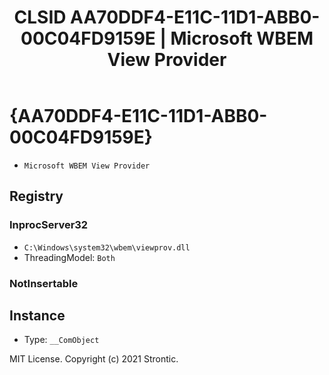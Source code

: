 ﻿---
title: "CLSID AA70DDF4-E11C-11D1-ABB0-00C04FD9159E | Microsoft WBEM View Provider"
excerpt: What is COM-Object CLSID AA70DDF4-E11C-11D1-ABB0-00C04FD9159E?
---

# {AA70DDF4-E11C-11D1-ABB0-00C04FD9159E}

* `Microsoft WBEM View Provider`

## Registry


### InprocServer32

* `C:\Windows\system32\wbem\viewprov.dll`
* ThreadingModel: `Both`

### NotInsertable


## Instance

* Type: `__ComObject`

MIT License. Copyright (c) 2021 Strontic.


